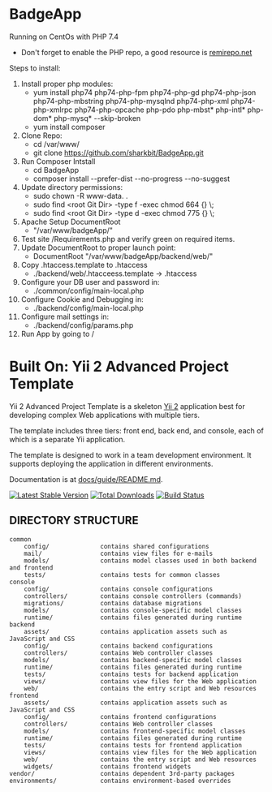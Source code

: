 BadgeApp
========

Running on CentOs with PHP 7.4
 - Don't forget to enable the PHP repo, a good resource is [remirepo.net](https://blog.remirepo.net/post/2019/12/03/Install-PHP-7.4-on-CentOS-RHEL-or-Fedora)
 
Steps to install:

1. Install proper php modules:
   - yum install php74 php74-php-fpm php74-php-gd php74-php-json php74-php-mbstring php74-php-mysqlnd php74-php-xml php74-php-xmlrpc php74-php-opcache php-pdo php-mbst* php-intl* php-dom* php-mysq* --skip-broken
   - yum install composer
2. Clone Repo:
   - cd /var/www/
   - git clone https://github.com/sharkbit/BadgeApp.git
3. Run Composer Intstall
   - cd BadgeApp
   - composer install --prefer-dist --no-progress --no-suggest
4. Update directory permissions:
   - sudo chown -R www-data.<proper group> <root Git Dir> .
   - sudo find \<root Git Dir> -type f -exec chmod 664 {} \\;
   - sudo find \<root Git Dir> -type d -exec chmod 775 {} \\;
 5. Apache Setup DocumentRoot 
    - "/var/www/badgeApp/"
 6. Test site /Requirements.php and verify green on required items.
 7. Update DocumentRoot to proper launch point:
    - DocumentRoot "/var/www/badgeApp/backend/web/"
 8. Copy .htaccess.template to .htaccess
    - ./backend/web/.htacceess.template -> .htaccess
 9. Configure your DB user and password in:
    - ./common/config/main-local.php
10. Configure Cookie and Debugging in:
    - ./backend/config/main-local.php
11. Configure mail settings in:
    - ./backend/config/params.php
12. Run App by going to  /


Built On: Yii 2 Advanced Project Template
=========================================

Yii 2 Advanced Project Template is a skeleton [Yii 2](http://www.yiiframework.com/) application best for
developing complex Web applications with multiple tiers.

The template includes three tiers: front end, back end, and console, each of which
is a separate Yii application.

The template is designed to work in a team development environment. It supports
deploying the application in different environments.

Documentation is at [docs/guide/README.md](docs/guide/README.md).

[![Latest Stable Version](https://poser.pugx.org/yiisoft/yii2-app-advanced/v/stable.png)](https://packagist.org/packages/yiisoft/yii2-app-advanced)
[![Total Downloads](https://poser.pugx.org/yiisoft/yii2-app-advanced/downloads.png)](https://packagist.org/packages/yiisoft/yii2-app-advanced)
[![Build Status](https://travis-ci.org/yiisoft/yii2-app-advanced.svg?branch=master)](https://travis-ci.org/yiisoft/yii2-app-advanced)

DIRECTORY STRUCTURE
-------------------

```
common
    config/              contains shared configurations
    mail/                contains view files for e-mails
    models/              contains model classes used in both backend and frontend
    tests/               contains tests for common classes
console
    config/              contains console configurations
    controllers/         contains console controllers (commands)
    migrations/          contains database migrations
    models/              contains console-specific model classes
    runtime/             contains files generated during runtime
backend
    assets/              contains application assets such as JavaScript and CSS
    config/              contains backend configurations
    controllers/         contains Web controller classes
    models/              contains backend-specific model classes
    runtime/             contains files generated during runtime
    tests/               contains tests for backend application
    views/               contains view files for the Web application
    web/                 contains the entry script and Web resources
frontend
    assets/              contains application assets such as JavaScript and CSS
    config/              contains frontend configurations
    controllers/         contains Web controller classes
    models/              contains frontend-specific model classes
    runtime/             contains files generated during runtime
    tests/               contains tests for frontend application
    views/               contains view files for the Web application
    web/                 contains the entry script and Web resources
    widgets/             contains frontend widgets
vendor/                  contains dependent 3rd-party packages
environments/            contains environment-based overrides
```
